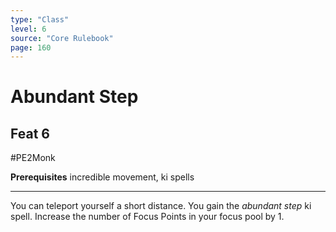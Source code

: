 ```yaml
---
type: "Class"
level: 6
source: "Core Rulebook"
page: 160
---
```

# Abundant Step
## Feat 6
#PE2Monk

**Prerequisites** incredible movement, ki spells

---
You can teleport yourself a short distance. You gain the *abundant step* ki spell. Increase the number of Focus Points in your focus pool by 1.